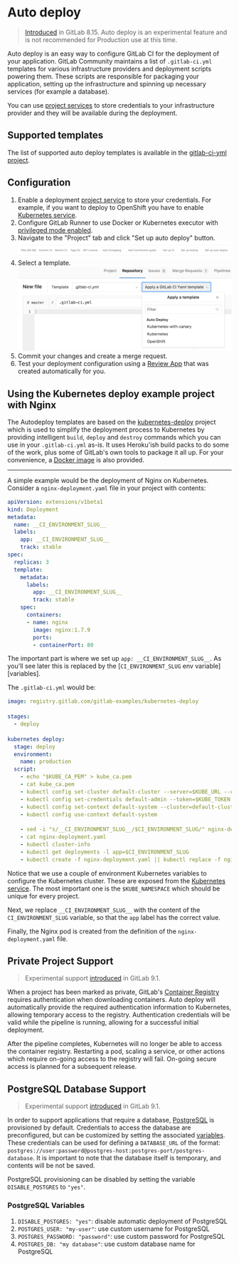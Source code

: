 # Auto deploy

> [Introduced][mr-8135] in GitLab 8.15.
> Auto deploy is an experimental feature and is not recommended for Production use at this time.

Auto deploy is an easy way to configure GitLab CI for the deployment of your
application. GitLab Community maintains a list of `.gitlab-ci.yml`
templates for various infrastructure providers and deployment scripts
powering them. These scripts are responsible for packaging your application,
setting up the infrastructure and spinning up necessary services (for
example a database).

You can use [project services][project-services] to store credentials to
your infrastructure provider and they will be available during the
deployment.

## Supported templates

The list of supported auto deploy templates is available in the
[gitlab-ci-yml project][auto-deploy-templates].

## Configuration

1. Enable a deployment [project service][project-services] to store your
credentials. For example, if you want to deploy to OpenShift you have to
enable [Kubernetes service][kubernetes-service].
1. Configure GitLab Runner to use Docker or Kubernetes executor with
[privileged mode enabled][docker-in-docker].
1. Navigate to the "Project" tab and click "Set up auto deploy" button.
   ![Auto deploy button](img/auto_deploy_button.png)
1. Select a template.
  ![Dropdown with auto deploy templates](img/auto_deploy_dropdown.png)
1. Commit your changes and create a merge request.
1. Test your deployment configuration using a [Review App][review-app] that was
created automatically for you.

## Using the Kubernetes deploy example project with Nginx

The Autodeploy templates are based on the [kubernetes-deploy][kube-deploy]
project which is used to simplify the deployment process to Kubernetes by
providing intelligent `build`, `deploy` and `destroy` commands which you can
use in your `.gitlab-ci.yml` as-is. It uses Heroku'ish build packs to do some
of the work, plus some of GitLab's own tools to package it all up. For your
convenience, a [Docker image][kube-image] is also provided.

---

A simple example would be the deployment of Nginx on Kubernetes.
Consider a `nginx-deployment.yaml` file in your project with contents:

```yaml
apiVersion: extensions/v1beta1
kind: Deployment
metadata:
  name: __CI_ENVIRONMENT_SLUG__
  labels:
    app: __CI_ENVIRONMENT_SLUG__
    track: stable
spec:
  replicas: 3
  template:
    metadata:
      labels:
        app: __CI_ENVIRONMENT_SLUG__
        track: stable
    spec:
      containers:
      - name: nginx
        image: nginx:1.7.9
        ports:
        - containerPort: 80
```

The important part is where we set up `app: __CI_ENVIRONMENT_SLUG__`. As you'll
see later this is replaced by the [`CI_ENVIRONMENT_SLUG` env variable][variables].

The `.gitlab-ci.yml` would be:

```yaml
image: registry.gitlab.com/gitlab-examples/kubernetes-deploy

stages:
  - deploy

kubernetes deploy:
  stage: deploy
  environment:
    name: production
  script:
    - echo "$KUBE_CA_PEM" > kube_ca.pem
    - cat kube_ca.pem
    - kubectl config set-cluster default-cluster --server=$KUBE_URL --certificate-authority="$(pwd)/kube_ca.pem"
    - kubectl config set-credentials default-admin --token=$KUBE_TOKEN
    - kubectl config set-context default-system --cluster=default-cluster --user=default-admin --namespace $KUBE_NAMESPACE
    - kubectl config use-context default-system

    - sed -i "s/__CI_ENVIRONMENT_SLUG__/$CI_ENVIRONMENT_SLUG/" nginx-deployment.yaml
    - cat nginx-deployment.yaml
    - kubectl cluster-info
    - kubectl get deployments -l app=$CI_ENVIRONMENT_SLUG
    - kubectl create -f nginx-deployment.yaml || kubectl replace -f nginx-deployment.yaml
```

Notice that we use a couple of environment Kubernetes variables to configure
the Kubernetes cluster. These are exposed from the
[Kubernetes service](../../user/project/integrations/kubernetes.md#deployment-variables).
The most important one is the `$KUBE_NAMESPACE` which should be unique for
every project.

Next, we replace `__CI_ENVIRONMENT_SLUG__` with the content of the
`CI_ENVIRONMENT_SLUG` variable, so that the `app` label has the correct value.

Finally, the Nginx pod is created from the definition of the
`nginx-deployment.yaml` file.

## Private Project Support

> Experimental support [introduced][mr-2] in GitLab 9.1.

When a project has been marked as private, GitLab's [Container Registry][container-registry] requires authentication when downloading containers. Auto deploy will automatically provide the required authentication information to Kubernetes, allowing temporary access to the registry. Authentication credentials will be valid while the pipeline is running, allowing for a successful initial deployment.

After the pipeline completes, Kubernetes will no longer be able to access the container registry. Restarting a pod, scaling a service, or other actions which require on-going access to the registry will fail. On-going secure access is planned for a subsequent release.

## PostgreSQL Database Support

> Experimental support [introduced][mr-8] in GitLab 9.1.

In order to support applications that require a database, [PostgreSQL][postgresql] is provisioned by default. Credentials to access the database are preconfigured, but can be customized by setting the associated [variables](#postgresql-variables). These credentials can be used for defining a `DATABASE_URL` of the format: `postgres://user:password@postgres-host:postgres-port/postgres-database`. It is important to note that the database itself is temporary, and contents will be not be saved.

PostgreSQL provisioning can be disabled by setting the variable `DISABLE_POSTGRES` to `"yes"`.

### PostgreSQL Variables

1. `DISABLE_POSTGRES: "yes"`: disable automatic deployment of PostgreSQL
1. `POSTGRES_USER: "my-user"`: use custom username for PostgreSQL
1. `POSTGRES_PASSWORD: "password"`: use custom password for PostgreSQL
1. `POSTGRES_DB: "my database"`: use custom database name for PostgreSQL

[mr-8135]: https://gitlab.com/gitlab-org/gitlab-ce/merge_requests/8135
[mr-2]: https://gitlab.com/gitlab-examples/kubernetes-deploy/merge_requests/2
[mr-8]: https://gitlab.com/gitlab-examples/kubernetes-deploy/merge_requests/8
[project-settings]: https://docs.gitlab.com/ce/public_access/public_access.html
[project-services]: ../../user/project/integrations/project_services.md
[auto-deploy-templates]: https://gitlab.com/gitlab-org/gitlab-ci-yml/tree/master/autodeploy
[kubernetes-service]: ../../user/project/integrations/kubernetes.md
[docker-in-docker]: ../docker/using_docker_build.md#use-docker-in-docker-executor
[review-app]: ../review_apps/index.md
[kube-image]: https://gitlab.com/gitlab-examples/kubernetes-deploy/container_registry "Kubernetes deploy Container Registry"
[kube-deploy]: https://gitlab.com/gitlab-examples/kubernetes-deploy "Kubernetes deploy example project"
[container-registry]: https://docs.gitlab.com/ce/user/project/container_registry.html
[postgresql]: https://www.postgresql.org/
